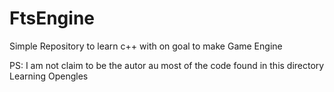 FtsEngine
=========
Simple Repository to learn c++ with on goal to make Game Engine 

PS: I am not claim to be the autor au most of the code found in this directory
Learning Opengles
